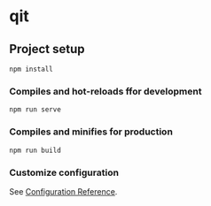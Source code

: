 # qit

## Project setup
```
npm install
```

### Compiles and hot-reloads ffor development
```
npm run serve
```

### Compiles and minifies for production
```
npm run build
```

### Customize configuration
See [Configuration Reference](https://cli.vuejs.org/config/).
